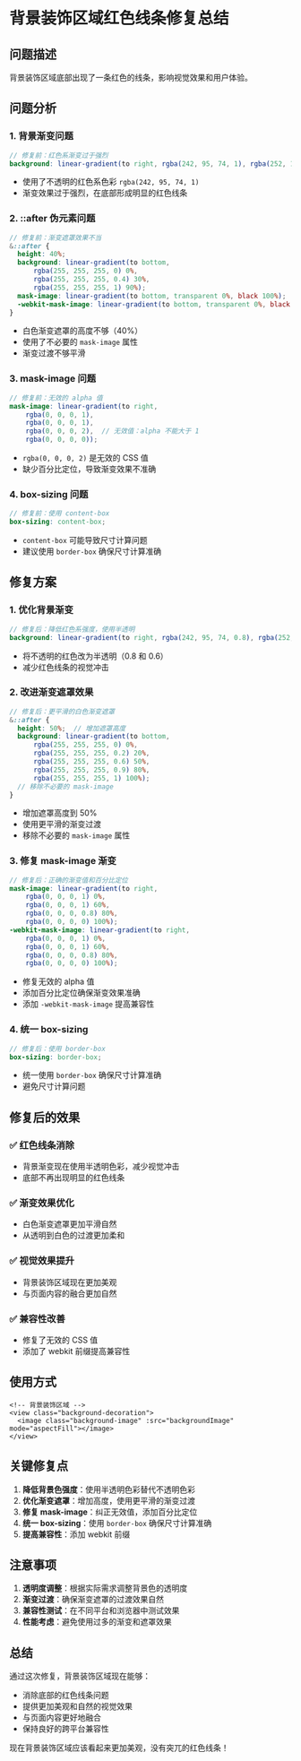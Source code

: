 # 背景装饰区域红色线条修复总结

## 问题描述

背景装饰区域底部出现了一条红色的线条，影响视觉效果和用户体验。

## 问题分析

### 1. **背景渐变问题**
```scss
// 修复前：红色系渐变过于强烈
background: linear-gradient(to right, rgba(242, 95, 74, 1), rgba(252, 132, 116, 0.9));
```
- 使用了不透明的红色系色彩 `rgba(242, 95, 74, 1)`
- 渐变效果过于强烈，在底部形成明显的红色线条

### 2. **::after 伪元素问题**
```scss
// 修复前：渐变遮罩效果不当
&::after {
  height: 40%;
  background: linear-gradient(to bottom,
      rgba(255, 255, 255, 0) 0%,
      rgba(255, 255, 255, 0.4) 30%,
      rgba(255, 255, 255, 1) 90%);
  mask-image: linear-gradient(to bottom, transparent 0%, black 100%);
  -webkit-mask-image: linear-gradient(to bottom, transparent 0%, black 100%);
}
```
- 白色渐变遮罩的高度不够（40%）
- 使用了不必要的 `mask-image` 属性
- 渐变过渡不够平滑

### 3. **mask-image 问题**
```scss
// 修复前：无效的 alpha 值
mask-image: linear-gradient(to right,
    rgba(0, 0, 0, 1),
    rgba(0, 0, 0, 1),
    rgba(0, 0, 0, 2),  // 无效值：alpha 不能大于 1
    rgba(0, 0, 0, 0));
```
- `rgba(0, 0, 0, 2)` 是无效的 CSS 值
- 缺少百分比定位，导致渐变效果不准确

### 4. **box-sizing 问题**
```scss
// 修复前：使用 content-box
box-sizing: content-box;
```
- `content-box` 可能导致尺寸计算问题
- 建议使用 `border-box` 确保尺寸计算准确

## 修复方案

### 1. **优化背景渐变**
```scss
// 修复后：降低红色系强度，使用半透明
background: linear-gradient(to right, rgba(242, 95, 74, 0.8), rgba(252, 132, 116, 0.6));
```
- 将不透明的红色改为半透明（0.8 和 0.6）
- 减少红色线条的视觉冲击

### 2. **改进渐变遮罩效果**
```scss
// 修复后：更平滑的白色渐变遮罩
&::after {
  height: 50%;  // 增加遮罩高度
  background: linear-gradient(to bottom,
      rgba(255, 255, 255, 0) 0%,
      rgba(255, 255, 255, 0.2) 20%,
      rgba(255, 255, 255, 0.6) 50%,
      rgba(255, 255, 255, 0.9) 80%,
      rgba(255, 255, 255, 1) 100%);
  // 移除不必要的 mask-image
}
```
- 增加遮罩高度到 50%
- 使用更平滑的渐变过渡
- 移除不必要的 `mask-image` 属性

### 3. **修复 mask-image 渐变**
```scss
// 修复后：正确的渐变值和百分比定位
mask-image: linear-gradient(to right,
    rgba(0, 0, 0, 1) 0%,
    rgba(0, 0, 0, 1) 60%,
    rgba(0, 0, 0, 0.8) 80%,
    rgba(0, 0, 0, 0) 100%);
-webkit-mask-image: linear-gradient(to right,
    rgba(0, 0, 0, 1) 0%,
    rgba(0, 0, 0, 1) 60%,
    rgba(0, 0, 0, 0.8) 80%,
    rgba(0, 0, 0, 0) 100%);
```
- 修复无效的 alpha 值
- 添加百分比定位确保渐变效果准确
- 添加 `-webkit-mask-image` 提高兼容性

### 4. **统一 box-sizing**
```scss
// 修复后：使用 border-box
box-sizing: border-box;
```
- 统一使用 `border-box` 确保尺寸计算准确
- 避免尺寸计算问题

## 修复后的效果

### ✅ **红色线条消除**
- 背景渐变现在使用半透明色彩，减少视觉冲击
- 底部不再出现明显的红色线条

### ✅ **渐变效果优化**
- 白色渐变遮罩更加平滑自然
- 从透明到白色的过渡更加柔和

### ✅ **视觉效果提升**
- 背景装饰区域现在更加美观
- 与页面内容的融合更加自然

### ✅ **兼容性改善**
- 修复了无效的 CSS 值
- 添加了 webkit 前缀提高兼容性

## 使用方式

```vue
<!-- 背景装饰区域 -->
<view class="background-decoration">
  <image class="background-image" :src="backgroundImage" mode="aspectFill"></image>
</view>
```

## 关键修复点

1. **降低背景色强度**：使用半透明色彩替代不透明色彩
2. **优化渐变遮罩**：增加高度，使用更平滑的渐变过渡
3. **修复 mask-image**：纠正无效值，添加百分比定位
4. **统一 box-sizing**：使用 `border-box` 确保尺寸计算准确
5. **提高兼容性**：添加 webkit 前缀

## 注意事项

1. **透明度调整**：根据实际需求调整背景色的透明度
2. **渐变过渡**：确保渐变遮罩的过渡效果自然
3. **兼容性测试**：在不同平台和浏览器中测试效果
4. **性能考虑**：避免使用过多的渐变和遮罩效果

## 总结

通过这次修复，背景装饰区域现在能够：
- 消除底部的红色线条问题
- 提供更加美观和自然的视觉效果
- 与页面内容更好地融合
- 保持良好的跨平台兼容性

现在背景装饰区域应该看起来更加美观，没有突兀的红色线条！
